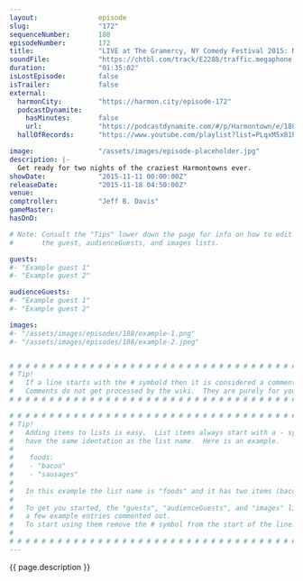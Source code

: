 ```yaml
---
layout:               episode
slug:                 "172"
sequenceNumber:       188
episodeNumber:        172
title:                "LIVE at The Gramercy, NY Comedy Festival 2015: Night 1"
soundFile:            "https://chtbl.com/track/E2288/traffic.megaphone.fm/STA5763141609.mp3?updated=1561142080"
duration:             "01:35:02"
isLostEpisode:        false
isTrailer:            false
external:
  harmonCity:         "https://harmon.city/episode-172"
  podcastDynamite:
    hasMinutes:       false
    url:              "https://podcastdynamite.com/#/p/Harmontown/e/188/172"
  hallOfRecords:      "https://www.youtube.com/playlist?list=PLqxM5x81hNOZ_yXwdGtIKKVSOwiE6S6UO"

image:                "/assets/images/episode-placeholder.jpg"
description: |-
  Get ready for two nights of the craziest Harmontowns ever.
showDate:             "2015-11-11 00:00:00Z"
releaseDate:          "2015-11-18 04:50:00Z"
venue:                
comptroller:          "Jeff B. Davis"
gameMaster:           
hasDnD:               

# Note: Consult the "Tips" lower down the page for info on how to edit
#       the guest, audienceGuests, and images lists.

guests:
#- "Example guest 1"
#- "Example guest 2"

audienceGuests:
#- "Example guest 1"
#- "Example guest 2"

images:
#- "/assets/images/episodes/188/example-1.png"
#- "/assets/images/episodes/188/example-2.jpeg"


# # # # # # # # # # # # # # # # # # # # # # # # # # # # # # # # # # # # # # # # # # # # #
# Tip!
#   If a line starts with the # symbold then it is considered a comment.
#   Comments do not get processed by the wiki.  They are purely for your information.
# # # # # # # # # # # # # # # # # # # # # # # # # # # # # # # # # # # # # # # # # # # # #

# # # # # # # # # # # # # # # # # # # # # # # # # # # # # # # # # # # # # # # # # # # # #
# Tip!
#   Adding items to lists is easy.  List items always start with a - symbol and have
#   have the same identation as the list name.  Here is an example.
#
#    foods:
#    - "bacon"
#    - "sausages"
#
#   In this example the list name is "foods" and it has two items (bacon, and sausages).
#
#   To get you started, the "guests", "audienceGuests", and "images" lists below have
#   a few example entries commented out.
#   To start using them remove the # symbol from the start of the line.
#
# # # # # # # # # # # # # # # # # # # # # # # # # # # # # # # # # # # # # # # # # # # # #
---
```


<!-- The episode description will be rendered here -->
{{ page.description }}

<!-- Add your content BELOW here -->
<!-- vvvvvvvvvvvvvvvvvvvvvvvvvvv -->




<!-- ^^^^^^^^^^^^^^^^^^^^^^^^^^^ -->
<!-- Add your content ABOVE here -->

<!-- The episode gallery will be rendered here -->